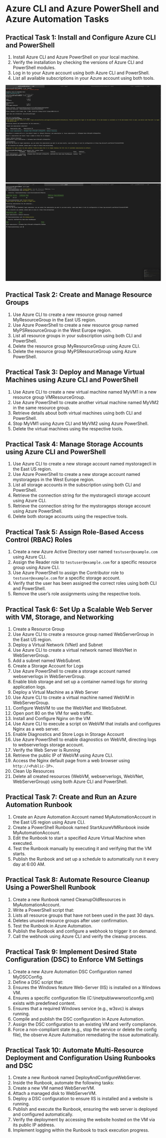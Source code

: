 # Azure CLI and Azure PowerShell and Azure Automation Tasks

## Practical Task 1: Install and Configure Azure CLI and PowerShell

1. Install Azure CLI and Azure PowerShell on your local machine.
2. Verify the installation by checking the versions of Azure CLI and PowerShell modules.
3. Log in to your Azure account using both Azure CLI and PowerShell.
4. List all available subscriptions in your Azure account using both tools.

![img](/screenshots/1_1.png)
![img](/screenshots/1_2.png)

## Practical Task 2: Create and Manage Resource Groups

1. Use Azure CLI to create a new resource group named MyResourceGroup in the East US region.
2. Use Azure PowerShell to create a new resource group named MyPSResourceGroup in the West Europe region.
3. List all resource groups in your subscription using both CLI and PowerShell.
4. Delete the resource group MyResourceGroup using Azure CLI.
5. Delete the resource group MyPSResourceGroup using Azure PowerShell.

## Practical Task 3: Deploy and Manage Virtual Machines using Azure CLI and PowerShell

1. Use Azure CLI to create a new virtual machine named MyVM1 in a new resource group VMResourceGroup.
2. Use Azure PowerShell to create another virtual machine named MyVM2 in the same resource group.
3. Retrieve details about both virtual machines using both CLI and PowerShell.
4. Stop MyVM1 using Azure CLI and MyVM2 using Azure PowerShell.
5. Delete the virtual machines using the respective tools.

## Practical Task 4: Manage Storage Accounts using Azure CLI and PowerShell

1. Use Azure CLI to create a new storage account named mystoragecli in the East US region.
2. Use Azure PowerShell to create a new storage account named mystorageps in the West Europe region.
3. List all storage accounts in the subscription using both CLI and PowerShell.
4. Retrieve the connection string for the mystoragecli storage account using Azure CLI.
5. Retrieve the connection string for the mystorageps storage account using Azure PowerShell.
6. Delete both storage accounts using the respective tools.

## Practical Task 5: Assign Role-Based Access Control (RBAC) Roles

1. Create a new Azure Active Directory user named ```testuser@example.com``` using Azure CLI.
2. Assign the Reader role to ```testuser@example.com``` for a specific resource group using Azure CLI.
3. Use Azure PowerShell to assign the Contributor role to ```testuser@example.com``` for a specific storage account.
4. Verify that the user has been assigned the correct roles using both CLI and PowerShell.
5. Remove the user’s role assignments using the respective tools.

## Practical Task 6: Set Up a Scalable Web Server with VM, Storage, and Networking

1. Create a Resource Group
2. Use Azure CLI to create a resource group named WebServerGroup in the East US region.
3. Deploy a Virtual Network (VNet) and Subnet
4. Use Azure CLI to create a virtual network named WebVNet in WebServerGroup.
5. Add a subnet named WebSubnet.
6. Create a Storage Account for Logs
7. Use Azure PowerShell to create a storage account named webserverlogs in WebServerGroup.
8. Enable blob storage and set up a container named logs for storing application logs.
9. Deploy a Virtual Machine as a Web Server
10. Use Azure CLI to create a virtual machine named WebVM in WebServerGroup.
11. Configure WebVM to use the WebVNet and WebSubnet.
12. Open port 80 on the VM for web traffic.
13. Install and Configure Nginx on the VM
14. Use Azure CLI to execute a script on WebVM that installs and configures Nginx as a web server.
15. Enable Diagnostics and Store Logs in Storage Account
16. Use Azure PowerShell to enable diagnostics on WebVM, directing logs to webserverlogs storage account.
17. Verify the Web Server is Running
18. Retrieve the public IP of WebVM using Azure CLI.
19. Access the Nginx default page from a web browser using ```http://<Public-IP>```.
20. Clean Up Resources
21. Delete all created resources (WebVM, webserverlogs, WebVNet, WebServerGroup) using both Azure CLI and PowerShell.

## Practical Task 7: Create and Run an Azure Automation Runbook

1. Create an Azure Automation Account named MyAutomationAccount in the East US region using Azure CLI.
2. Create a PowerShell Runbook named StartAzureVMRunbook inside MyAutomationAccount.
3. Edit the Runbook to start a specified Azure Virtual Machine when executed.
4. Test the Runbook manually by executing it and verifying that the VM starts.
5. Publish the Runbook and set up a schedule to automatically run it every day at 6:00 AM.

## Practical Task 8: Automate Resource Cleanup Using a PowerShell Runbook

1. Create a new Runbook named CleanupOldResources in MyAutomationAccount.
2. Write a PowerShell script that:
3. Lists all resource groups that have not been used in the past 30 days.
4. Deletes unused resource groups after user confirmation.
5. Test the Runbook in Azure Automation.
6. Publish the Runbook and configure a webhook to trigger it on demand.
7. Call the webhook using Azure CLI and verify the cleanup process.

## Practical Task 9: Implement Desired State Configuration (DSC) to Enforce VM Settings

1. Create a new Azure Automation DSC Configuration named MyDSCConfig.
2. Define a DSC script that:
3. Ensures the Windows feature Web-Server (IIS) is installed on a Windows VM.
4. Ensures a specific configuration file (C:\inetpub\wwwroot\config.xml) exists with predefined content.
5. Ensures that a required Windows service (e.g., w3svc) is always running.
6. Compile and publish the DSC configuration in Azure Automation.
7. Assign the DSC configuration to an existing VM and verify compliance.
8. Force a non-compliant state (e.g., stop the service or delete the config file), the observe Azure Automation remediating the issue automatically.

## Practical Task 10: Automate Multi-Resource Deployment and Configuration Using Runbooks and DSC

1. Create a new Runbook named DeployAndConfigureWebServer.
2. Inside the Runbook, automate the following tasks:
3. Create a new VM named WebServerVM.
4. Attach a managed disk to WebServerVM.
5. Deploy a DSC configuration to ensure IIS is installed and a website is running.
6. Publish and execute the Runbook, ensuring the web server is deployed and configured automatically.
7. Verify the deployment by accessing the website hosted on the VM via its public IP address.
8. Implement logging within the Runbook to track execution progress.
